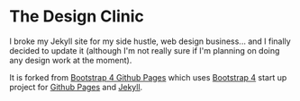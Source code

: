 
# The Design Clinic

I broke my Jekyll site for my side hustle, web design business... and I finally decided to update it (although I'm not really sure if I'm planning on doing any design work at the moment).

It is forked from [Bootstrap 4 Github Pages](https://nicolas-van.github.io/bootstrap-4-github-pages/) which uses [Bootstrap 4](https://getbootstrap.com/) start up project for [Github Pages](https://pages.github.com/) and [Jekyll](https://jekyllrb.com/).


